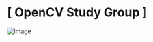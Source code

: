 # [ OpenCV Study Group ]
![image](https://user-images.githubusercontent.com/29038531/80950193-5db5ee80-8e30-11ea-99e5-be1be7883d28.png)
